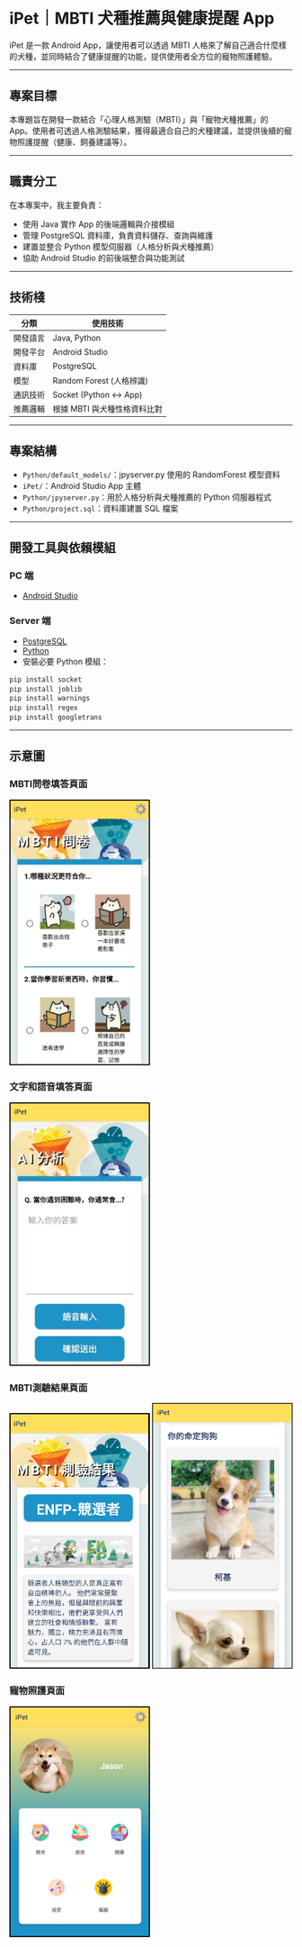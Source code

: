 #  iPet｜MBTI 犬種推薦與健康提醒 App

iPet 是一款 Android App，讓使用者可以透過 MBTI 人格來了解自己適合什麼樣的犬種，並同時結合了健康提醒的功能，提供使用者全方位的寵物照護體驗。

---

##  專案目標

本專題旨在開發一款結合「心理人格測驗（MBTI）」與「寵物犬種推薦」的 App。使用者可透過人格測驗結果，獲得最適合自己的犬種建議，並提供後續的寵物照護提醒（健康、飼養建議等）。

---

##  職責分工

在本專案中，我主要負責：

- 使用 Java 實作 App 的後端邏輯與介接模組  
- 管理 PostgreSQL 資料庫，負責資料儲存、查詢與維護  
- 建置並整合 Python 模型伺服器（人格分析與犬種推薦）  
- 協助 Android Studio 的前後端整合與功能測試

---

##  技術棧

| 分類 | 使用技術 |
|------|----------|
| 開發語言 | Java, Python |
| 開發平台 | Android Studio |
| 資料庫 | PostgreSQL |
| 模型 | Random Forest (人格辨識) |
| 通訊技術 | Socket (Python ↔ App) |
| 推薦邏輯 | 根據 MBTI 與犬種性格資料比對 |

---

##  專案結構

- `Python/default_models/`：jpyserver.py 使用的 RandomForest 模型資料
- `iPet/`：Android Studio App 主體
- `Python/jpyserver.py`：用於人格分析與犬種推薦的 Python 伺服器程式
- `Python/project.sql`：資料庫建置 SQL 檔案

---

##  開發工具與依賴模組

###  PC 端
- [Android Studio](https://developer.android.com/studio/)

###  Server 端
- [PostgreSQL](https://www.postgresql.org/download/)
- [Python](https://www.python.org/downloads/)
- 安裝必要 Python 模組：
```bash
pip install socket  
pip install joblib  
pip install warnings  
pip install regex  
pip install googletrans
```
---

##  示意圖

### MBTI問卷填答頁面  
<img src="images/mbti_questions_page.png" alt="mbti_questions_page" width="250"/>

### 文字和語音填答頁面  
<img src="images/mbti_aimodel_analyze.png" alt="mbti_aimodel_analyze page" width="250"/>

### MBTI測驗結果頁面  
<img src="images/final_result.png" alt="final_result page" width="250"/>  
<img src="images/mbti_dogs.png" alt="mbti_dogs page" width="250"/>

### 寵物照護頁面  
<img src="images/health_care_page.png" alt="health care page" width="250"/>





